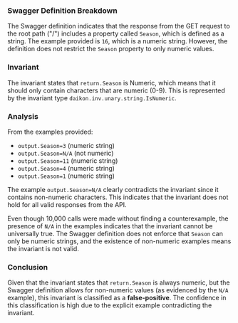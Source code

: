 ### Swagger Definition Breakdown
The Swagger definition indicates that the response from the GET request to the root path ("/") includes a property called `Season`, which is defined as a string. The example provided is `16`, which is a numeric string. However, the definition does not restrict the `Season` property to only numeric values.

### Invariant
The invariant states that `return.Season` is Numeric, which means that it should only contain characters that are numeric (0-9). This is represented by the invariant type `daikon.inv.unary.string.IsNumeric`.

### Analysis
From the examples provided:
- `output.Season=3` (numeric string)
- `output.Season=N/A` (not numeric)
- `output.Season=11` (numeric string)
- `output.Season=4` (numeric string)
- `output.Season=1` (numeric string)

The example `output.Season=N/A` clearly contradicts the invariant since it contains non-numeric characters. This indicates that the invariant does not hold for all valid responses from the API. 

Even though 10,000 calls were made without finding a counterexample, the presence of `N/A` in the examples indicates that the invariant cannot be universally true. The Swagger definition does not enforce that `Season` can only be numeric strings, and the existence of non-numeric examples means the invariant is not valid.

### Conclusion
Given that the invariant states that `return.Season` is always numeric, but the Swagger definition allows for non-numeric values (as evidenced by the `N/A` example), this invariant is classified as a **false-positive**. The confidence in this classification is high due to the explicit example contradicting the invariant.
